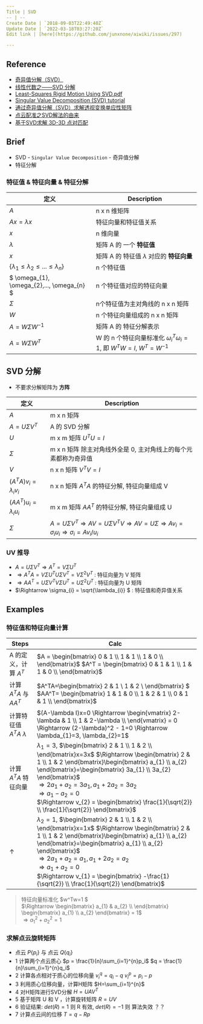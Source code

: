 ```yaml
---
Title | SVD
-- | --
Create Date | `2018-09-03T22:49:40Z`
Update Date | `2022-03-18T03:27:20Z`
Edit link | [here](https://github.com/junxnone/aiwiki/issues/297)

---
```

## Reference
- [奇异值分解（SVD）](https://zhuanlan.zhihu.com/p/29846048)
- [线性代数之——SVD 分解](https://zhuanlan.zhihu.com/p/93474729)
- [Least-Squares Rigid Motion Using SVD.pdf](https://github.com/junxnone/aiwiki/files/8299458/svd_rot.pdf)
- [Singular Value Decomposition (SVD) tutorial](http://web.mit.edu/be.400/www/SVD/Singular_Value_Decomposition.htm)
- [通过奇异值分解（SVD）求解透视变换单应性矩阵](https://blog.csdn.net/sinat_28309919/article/details/80134985)
- [点云配准之SVD解法的由来](https://zhuanlan.zhihu.com/p/265530941)
- [基于SVD求解 3D-3D 点对匹配](https://zhuanlan.zhihu.com/p/111322916)



## Brief
- SVD - `Singular Value Decomposition` - 奇异值分解
- 特征分解

### 特征值 & 特征向量 & 特征分解

定义 | Description
-- | --
$A$ | n x n 维矩阵
$Ax = \lambda x$ | 特征向量和特征值关系
$x$ | n 维向量
$\lambda$ | 矩阵 A 的 一个 **特征值**
$x$ | 矩阵 A 的 特征值 $\lambda$ 对应的 **特征向量**
$\left\{ \lambda_{1} \leq  \lambda_{2} \leq ... \leq  \lambda_{n} \right\}$ | n 个特征值
$ \omega_{1},   \omega_{2},...,  \omega_{n}  $ | n 个特征值对应的特征向量
$\Sigma$ | n个特征值为主对角线的 n x n 矩阵
$W$ | n 个特征向量组成的 n x n 矩阵
$A = W\Sigma W^{-1}$ | 矩阵 A 的 特征分解表示
$A = W\Sigma W^{T}$ | W 的 n 个特征向量标准化 $\omega_{i}^T\omega_{i}=1$, 即 $W^TW =I$, $W^T=W^{-1}$


## SVD 分解
- 不要求分解矩阵为 **方阵**


定义 | Description
-- | --
$A$ | m x n 矩阵
$A=U\Sigma V^T$ | A 的 SVD 分解
$U$ |  m x m 矩阵 $U^TU=I$
$\Sigma$ | m x n 矩阵 除主对角线外全是 0, 主对角线上的每个元素都称为奇异值
$V$ | n x n 矩阵 $V^TV=I$
$(A^TA)v_{i}=\lambda_{i}v_{i}$ | n x n 矩阵 $A^TA$ 的特征分解, 特征向量组成 V
$(AA^T)u_{i}=\lambda_{i}u_{i}$ | m x m 矩阵 $AA^T$ 的特征分解, 特征向量组成 U
$\Sigma$ | $A=U\Sigma V^T  \Rightarrow  AV=U\Sigma V^TV \Rightarrow  AV=U\Sigma \Rightarrow  Av_{i} = \sigma_{i}u_{i} \Rightarrow  \sigma_{i} = Av_{i}/u_{i}$


### UV 推导

- $A=U\Sigma V^T \Rightarrow A^T=V\Sigma U^T$  
- $\Rightarrow A^TA = V\Sigma U^T U \Sigma V^T = V\Sigma^2V^T$  : 特征向量为 V 矩阵
- $\Rightarrow AA^T= U\Sigma V^T V\Sigma U^T = U\Sigma^2 U^T$  : 特征向量为 U 矩阵  
- $\Rightarrow \sigma_{i} = \sqrt{\lambda_{i}} $  : 特征值和奇异值关系

## Examples

### 特征值和特征向量计算

Steps | Calc
-- | --
A 的定义，计算 $A^T$ |  $A = \begin{bmatrix}  0 & 1 \\  1 & 1 \\  1 & 0 \\ \end{bmatrix}$    $A^T = \begin{bmatrix} 0 & 1 & 1 \\ 1 & 1 & 0 \\ \end{bmatrix}$
计算 $A^TA$ 与 $AA^T$ | $A^TA=\begin{bmatrix} 2 & 1 \\ 1 & 2 \\ \end{bmatrix} $  $AA^T= \begin{bmatrix} 1 & 1 & 0 \\ 1 & 2 & 1 \\ 0 & 1 & 1 \\ \end{bmatrix}$
计算特征值$A^TA$ $\lambda$ | $(A-\lambda I)x=0 \Rightarrow \begin{vmatrix} 2-\lambda & 1 \\ 1 & 2-\lambda \\ \end{vmatrix} = 0 \Rightarrow (2-\lambda)^2 - 1=0 \Rightarrow \lambda_{1}=3, \lambda_{2}=1$ 
计算$A^TA$ 特征向量 |$\lambda_{1}=3$, $\begin{bmatrix}  2 & 1 \\  1 & 2 \\ \end{bmatrix}x=3x$ $\Rightarrow \begin{bmatrix}  2 & 1 \\  1 & 2 \end{bmatrix}\begin{bmatrix} a_{1} \\ a_{2} \end{bmatrix}=\begin{bmatrix} 3a_{1} \\ 3a_{2} \end{bmatrix}$  <br>$\Rightarrow 2a_{1} + a_{2} = 3a_{1}, a_{1} + 2a_{2} = 3a_{2}$ <br>$\Rightarrow a_{1} - a_{2}=0$  <br> $\Rightarrow v_{2} = \begin{bmatrix} \frac{1}{\sqrt{2}} \\ \frac{1}{\sqrt{2}} \end{bmatrix}$
↑ | $\lambda_{2}=1$, $\begin{bmatrix}  2 & 1 \\  1 & 2 \\ \end{bmatrix}x=1x$ $\Rightarrow \begin{bmatrix}  2 & 1 \\  1 & 2 \end{bmatrix}\begin{bmatrix} a_{1} \\ a_{2} \end{bmatrix}=\begin{bmatrix} a_{1} \\ a_{2} \end{bmatrix}$  <br>$\Rightarrow 2a_{1} + a_{2} = a_{1}, a_{1} + 2a_{2} = a_{2}$ <br>$\Rightarrow a_{1} + a_{2}=0$  <br> $\Rightarrow v_{1} = \begin{bmatrix} -\frac{1}{\sqrt{2}} \\ \frac{1}{\sqrt{2}} \end{bmatrix}$ 

> 特征向量标准化
> $w^Tw=1 $    
> $\Rightarrow \begin{bmatrix} a_{1} & a_{2} \\ \end{bmatrix} \begin{bmatrix} a_{1} \\ a_{2} \end{bmatrix} = 1$    
>  $\Rightarrow a_{1}^2 + a_{2}^2 = 1$    

### 求解点云旋转矩阵
- 点云 $P \left\{ p_i\right\}$ 与 点云 $Q \left\{ q_i\right\}$
- 1 计算两个点云质心 $p = \frac{1}{n}\sum_{i=1}^{n}p_i$  $q = \frac{1}{n}\sum_{i=1}^{n}q_i$
- 2 计算各点相对于质心的位移向量 $v_i^q =q_i -q$  $v_i^p =p_i -p$
- 3 利用质心位移向量，计算H矩阵 $H=\sum_{i=1}^{n}$
- 4 对H矩阵进行SVD分解 $H=UAV^T$
- 5 基于矩阵 U 和 V ，计算旋转矩阵 $R=UV$
- 6 验证结果: $det(R)=1$ 则 R 有效, $det(R)=-1$ 则 算法失效 ？？
- 7 计算点云间的位移 $T=q-Rp$

